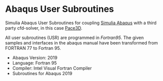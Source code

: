# Abaqus User Subroutines
Simulia Abaqus User Subroutines for coupling [Simulia Abaqus](https://www.3ds.com/de/produkte-und-services/simulia/produkte/abaqus/) with a third party cfd-solver, in this case [Pace3D](https://www.hs-karlsruhe.de/en/research/hska-research-institutions/institute-for-digital-materials-science-idm/pace-3d-software/).

All user subroutines (USR) are programmed in _Fortran95_. The given samples and interfaces in the abaqus manual have been transformed from FORTRAN 77 to Fortran 95.

- Abaqus Version: 2019
- Language: Fortran 95
- Compiler: Intel Visual Fortran Compiler
- Subroutines for Abaqus 2019